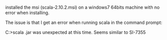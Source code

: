  installed the msi (scala-2.10.2.msi) on a windows7 64bits machine with no error when installing.

The issue is that I get an error when running scala in the command prompt:

C:\>scala
.jar was unexpected at this time.
Seems similar to SI-7355
